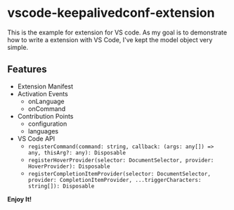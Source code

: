 # vscode-keepalivedconf-extension

This is the example for extension for VS code. As my goal is to demonstrate how to write a extension with VS Code, I've kept the model object very simple. 

## Features

- Extension Manifest
- Activation Events
    - onLanguage
    - onCommand
- Contribution Points
    - configuration
    - languages
- VS Code API
    - `registerCommand(command: string, callback: (args: any[]) => any, thisArg?: any): Disposable`
    - `registerHoverProvider(selector: DocumentSelector, provider: HoverProvider): Disposable`
    - `registerCompletionItemProvider(selector: DocumentSelector, provider: CompletionItemProvider, ...triggerCharacters: string[]): Disposable`


**Enjoy It!**
